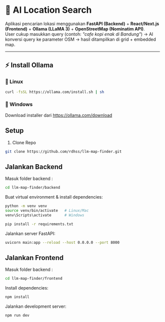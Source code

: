 # 📌 AI Location Search

Aplikasi pencarian lokasi menggunakan **FastAPI (Backend)** + **React/Next.js (Frontend)** + **Ollama (LLaMA 3)** + **OpenStreetMap (Nominatim API)**.  
User cukup masukkan query (contoh: *"cafe kopi enak di Bandung"*) → AI konversi query ke parameter OSM → hasil ditampilkan di grid + embedded map.

---

## ⚡ Install Ollama

### 🔹 Linux
```bash
curl -fsSL https://ollama.com/install.sh | sh
```

### 🔹 Windows

Download installer dari https://ollama.com/download


## Setup

1. Clone Repo
```bash
git clone https://github.com/rdhss/llm-map-finder.git
```

## Jalankan Backend

Masuk folder backend :
```bash
cd llm-map-finder/backend
```

Buat virtual environment & install dependencies:
```bash
python -m venv venv
source venv/bin/activate   # Linux/Mac
venv\Scripts\activate      # Windows

pip install -r requirements.txt
```

Jalankan server FastAPI:
```bash
uvicorn main:app --reload --host 0.0.0.0 --port 8000
```

## Jalankan Frontend

Masuk folder backend :
```bash
cd llm-map-finder/frontend
```

Install dependencies:
```bash
npm install
```

Jalankan development server:
```bash
npm run dev
```

